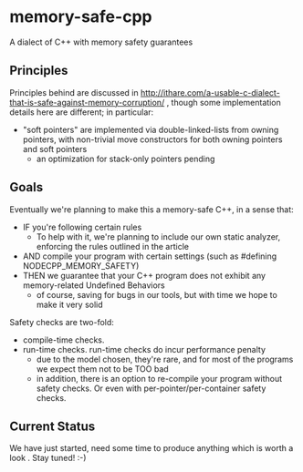 # memory-safe-cpp
A dialect of C++ with memory safety guarantees

## Principles 

Principles behind are discussed in http://ithare.com/a-usable-c-dialect-that-is-safe-against-memory-corruption/ , 
though some implementation details here are different; in particular:
* "soft pointers" are implemented via double-linked-lists from owning pointers, with non-trivial move constructors for both owning pointers and soft pointers 
  * an optimization for stack-only pointers pending 

## Goals

Eventually we're planning to make this a memory-safe C++, in a sense that:
* IF you're following certain rules
  * To help with it, we're planning to include our own static analyzer, enforcing the rules outlined in the article 
* AND compile your program with certain settings (such as #defining NODECPP_MEMORY_SAFETY)
* THEN we guarantee that your C++ program does not exhibit any memory-related Undefined Behaviors
  * of course, saving for bugs in our tools, but with time we hope to make it very solid

Safety checks are two-fold:
* compile-time checks.
* run-time checks. run-time checks do incur performance penalty
  * due to the model chosen, they're rare, and for most of the programs we expect them not to be TOO bad
  * in addition, there is an option to re-compile your program without safety checks. Or even with per-pointer/per-container safety checks.

## Current Status

We have just started, need some time to produce anything which is worth a look . Stay tuned! :-)
